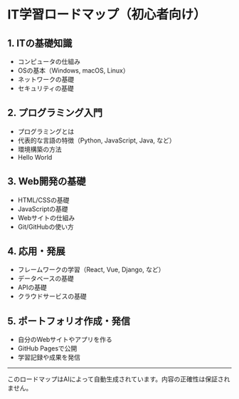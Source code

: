# IT学習ロードマップ（初心者向け）

## 1. ITの基礎知識
- コンピュータの仕組み
- OSの基本（Windows, macOS, Linux）
- ネットワークの基礎
- セキュリティの基礎

## 2. プログラミング入門
- プログラミングとは
- 代表的な言語の特徴（Python, JavaScript, Java, など）
- 環境構築の方法
- Hello World

## 3. Web開発の基礎
- HTML/CSSの基礎
- JavaScriptの基礎
- Webサイトの仕組み
- Git/GitHubの使い方

## 4. 応用・発展
- フレームワークの学習（React, Vue, Django, など）
- データベースの基礎
- APIの基礎
- クラウドサービスの基礎

## 5. ポートフォリオ作成・発信
- 自分のWebサイトやアプリを作る
- GitHub Pagesで公開
- 学習記録や成果を発信

---

このロードマップはAIによって自動生成されています。内容の正確性は保証されません。
